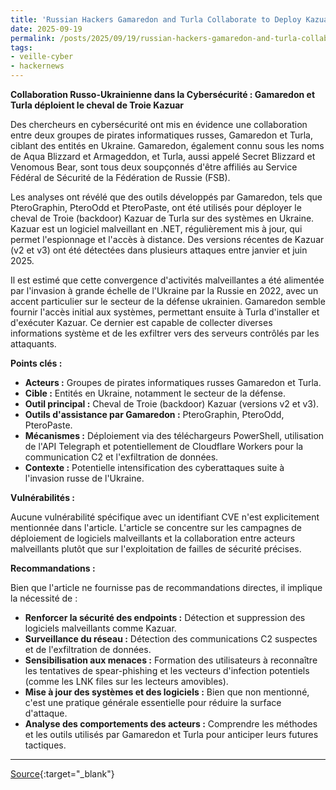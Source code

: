 ```yaml
---
title: 'Russian Hackers Gamaredon and Turla Collaborate to Deploy Kazuar Backdoor in Ukraine'
date: 2025-09-19
permalink: /posts/2025/09/19/russian-hackers-gamaredon-and-turla-collaborate-to-deploy-kazuar-backdoor-in-ukraine/
tags:
- veille-cyber
- hackernews
---
```

**Collaboration Russo-Ukrainienne dans la Cybersécurité : Gamaredon et Turla déploient le cheval de Troie Kazuar**

Des chercheurs en cybersécurité ont mis en évidence une collaboration entre deux groupes de pirates informatiques russes, Gamaredon et Turla, ciblant des entités en Ukraine. Gamaredon, également connu sous les noms de Aqua Blizzard et Armageddon, et Turla, aussi appelé Secret Blizzard et Venomous Bear, sont tous deux soupçonnés d'être affiliés au Service Fédéral de Sécurité de la Fédération de Russie (FSB).

Les analyses ont révélé que des outils développés par Gamaredon, tels que PteroGraphin, PteroOdd et PteroPaste, ont été utilisés pour déployer le cheval de Troie (backdoor) Kazuar de Turla sur des systèmes en Ukraine. Kazuar est un logiciel malveillant en .NET, régulièrement mis à jour, qui permet l'espionnage et l'accès à distance. Des versions récentes de Kazuar (v2 et v3) ont été détectées dans plusieurs attaques entre janvier et juin 2025.

Il est estimé que cette convergence d'activités malveillantes a été alimentée par l'invasion à grande échelle de l'Ukraine par la Russie en 2022, avec un accent particulier sur le secteur de la défense ukrainien. Gamaredon semble fournir l'accès initial aux systèmes, permettant ensuite à Turla d'installer et d'exécuter Kazuar. Ce dernier est capable de collecter diverses informations système et de les exfiltrer vers des serveurs contrôlés par les attaquants.

**Points clés :**

*   **Acteurs :** Groupes de pirates informatiques russes Gamaredon et Turla.
*   **Cible :** Entités en Ukraine, notamment le secteur de la défense.
*   **Outil principal :** Cheval de Troie (backdoor) Kazuar (versions v2 et v3).
*   **Outils d'assistance par Gamaredon :** PteroGraphin, PteroOdd, PteroPaste.
*   **Mécanismes :** Déploiement via des téléchargeurs PowerShell, utilisation de l'API Telegraph et potentiellement de Cloudflare Workers pour la communication C2 et l'exfiltration de données.
*   **Contexte :** Potentielle intensification des cyberattaques suite à l'invasion russe de l'Ukraine.

**Vulnérabilités :**

Aucune vulnérabilité spécifique avec un identifiant CVE n'est explicitement mentionnée dans l'article. L'article se concentre sur les campagnes de déploiement de logiciels malveillants et la collaboration entre acteurs malveillants plutôt que sur l'exploitation de failles de sécurité précises.

**Recommandations :**

Bien que l'article ne fournisse pas de recommandations directes, il implique la nécessité de :

*   **Renforcer la sécurité des endpoints :** Détection et suppression des logiciels malveillants comme Kazuar.
*   **Surveillance du réseau :** Détection des communications C2 suspectes et de l'exfiltration de données.
*   **Sensibilisation aux menaces :** Formation des utilisateurs à reconnaître les tentatives de spear-phishing et les vecteurs d'infection potentiels (comme les LNK files sur les lecteurs amovibles).
*   **Mise à jour des systèmes et des logiciels :** Bien que non mentionné, c'est une pratique générale essentielle pour réduire la surface d'attaque.
*   **Analyse des comportements des acteurs :** Comprendre les méthodes et les outils utilisés par Gamaredon et Turla pour anticiper leurs futures tactiques.

---
[Source](https://thehackernews.com/2025/09/russian-hackers-gamaredon-and-turla.html){:target="_blank"}
